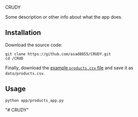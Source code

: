 CRUDY

Some description or other info about what the app does.

## Installation

Download the source code:

```shell
git clone https://github.com/asad8855/CRUDY.git
cd /CRUD
```

Finally, download the [example `products.csv` file](https://raw.githubusercontent.com/prof-rossetti/nyu-info-2335-70-201706/master/projects/crud-app/products.csv) and save it as `data/products.csv`.

## Usage

```shell
python app/products_app.py
```
"# CRUDY"
